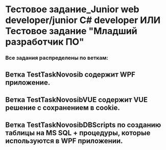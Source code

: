 <h1 align="left">Тестовое задание_Junior web developer/junior С# developer ИЛИ Тестовое задание "Младший разработчик ПО"</h1>

<h3>Все задания распределены по веткам:</h3>
<h2>Ветка TestTaskNovosib содержит WPF приложение.</h2>
<h2>Ветка TestTaskNovosibVUE содержит VUE решение с сохранением в cookie.</h2>
<h2>Ветка TestTaskNovosibDBScripts по созданию таблицы на MS SQL + процедуры, которые используются в WPF приложении.</h2>
